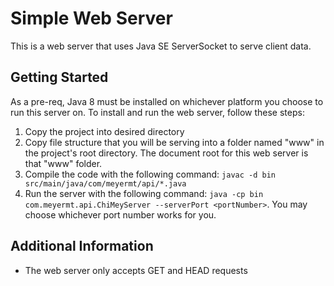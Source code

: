 # Simple Web Server

This is a web server that uses Java SE ServerSocket to serve client data.

## Getting Started

As a pre-req, Java 8 must be installed on whichever platform you choose to run this server on. To install and run the
web server, follow these steps:

1. Copy the project into desired directory
2. Copy file structure that you will be serving into a folder named "www" in the project's root directory. The document
root for this web server is that "www" folder.
3. Compile the code with the following command: `javac -d bin src/main/java/com/meyermt/api/*.java`
4. Run the server with the following command: `java -cp bin com.meyermt.api.ChiMeyServer --serverPort <portNumber>`. You
may choose whichever port number works for you.

## Additional Information

* The web server only accepts GET and HEAD requests
